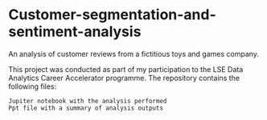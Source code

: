 # Customer-segmentation-and-sentiment-analysis
An analysis of customer reviews from a fictitious toys and games company.

This project was conducted as part of my participation to the LSE Data Analytics Career Accelerator programme. The repository contains the following files:

    Jupiter notebook with the analysis performed
    Ppt file with a summary of analysis outputs

